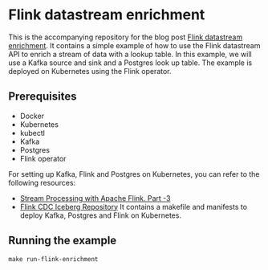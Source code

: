 Flink datastream enrichment
===

This is the accompanying repository for the blog
post [Flink datastream enrichment](https://www.unskewdata.com/blog/stream-flink-4).
It contains a simple example of how to use the Flink datastream API to enrich a stream of data with a lookup table. In
this example,
we will use a Kafka source and sink and a Postgres look up table. The example is deployed on Kubernetes using the Flink
operator.

## Prerequisites

- Docker
- Kubernetes
- kubectl
- Kafka
- Postgres
- Flink operator

For setting up Kafka, Flink and Postgres on Kubernetes, you can refer to the following resources:

- [Stream Processing with Apache Flink. Part -3](https://www.unskewdata.com/blog/stream-flink-3)
- [Flink CDC Iceberg Repository](https://github.com/abyssnlp/flink-cdc-iceberg) It contains a makefile and manifests to
  deploy Kafka, Postgres and Flink on Kubernetes.

## Running the example

```shell
make run-flink-enrichment
```
